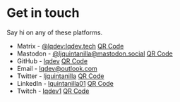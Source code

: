 # Get in touch

Say hi on any of these platforms.

- Matrix - [@lqdev:lqdev.tech](https://matrix.to/#/@lqdev:matrix.lqdev.tech) [QR Code](/images/contact/qr-matrix.png)
- Mastodon - [@ljquintanilla@mastodon.social](https://mastodon.social/@ljquintanilla) [QR Code](/images/contact/qr-mastodon.png)
- GitHub - [lqdev](https://github.com/lqdev) [QR Code](/images/contact/qr-github.png)
- Email - [lqdev@outlook.com](mailto:lqdev@outlook.com)
- Twitter - [ljquintanilla](https://twitter.com/ljquintanilla) [QR Code](/images/contact/qr-twitter.png)
- LinkedIn - [lquintanilla01](https://www.linkedin.com/in/lquintanilla01/) [QR Code](/images/contact/qr-linkedin.png)
- Twitch - [lqdev1](https://www.twitch.tv/lqdev1) [QR Code](/images/contact/qr-twitch.png)
